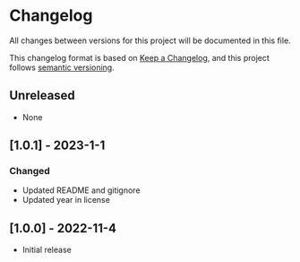 # Changelog
All changes between versions for this project will be documented in this file.

This changelog format is based on [Keep a Changelog](https://keepachangelog.com/en/1.0.0/), and
this project follows [semantic versioning](https://semver.org/).


## Unreleased
- None


## [1.0.1] - 2023-1-1
### Changed
- Updated README and gitignore
- Updated year in license


## [1.0.0] - 2022-11-4
- Initial release
